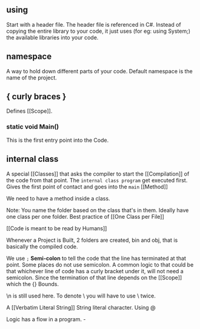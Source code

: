 ## using
Start with a header file. 
The header file is referenced in C#. Instead of copying the entire library to your code, it just uses (for eg: using System;) the available libraries into your code. 

## namespace
A way to hold down different parts of your code. 
Default namespace is the name of the project.

## { curly braces }
Defines [[Scope]]. 

### static void Main()
This is the first entry point into the Code.
## internal class
A special [[Classes]] that asks the compiler to start the [[Compilation]] of the code from that point. The `internal class program` get executed first. Gives the first point of contact and goes into the `main` [[Method]]

We need to have a method inside a class.

Note: You name the folder based on the class that's in them. Ideally have one class per one folder. Best practice of [[One Class per File]]

[[Code is meant to be read by Humans]]

Whenever a Project is Built, 2 folders are created, bin and obj, that is basically the compiled code.

We use `;` **Semi-colon** to tell the code that the line has terminated at that point. Some places do not use semicolon. 
A common logic to that could be that whichever line of code has a curly bracket under it, will not need a semicolon. Since the termination of that line depends on the [[Scope]] which the {} Bounds.

\n is still used here. 
To denote \ you will have to use \\ twice. 

A [[Verbatim Literal String]] String literal character. Using @


Logic has a flow in a program.  - 
